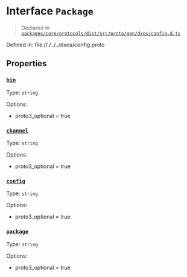 # Interface `Package`
> Declared in [`packages/core/protocols/dist/src/proto/gen/dxos/config.d.ts`]()

Defined in:
   file://./../../dxos/config.proto
## Properties
### [`bin`]()
Type: `string`

Options:
  - proto3_optional = true
### [`channel`]()
Type: `string`

Options:
  - proto3_optional = true
### [`config`]()
Type: `string`

Options:
  - proto3_optional = true
### [`package`]()
Type: `string`

Options:
  - proto3_optional = true
